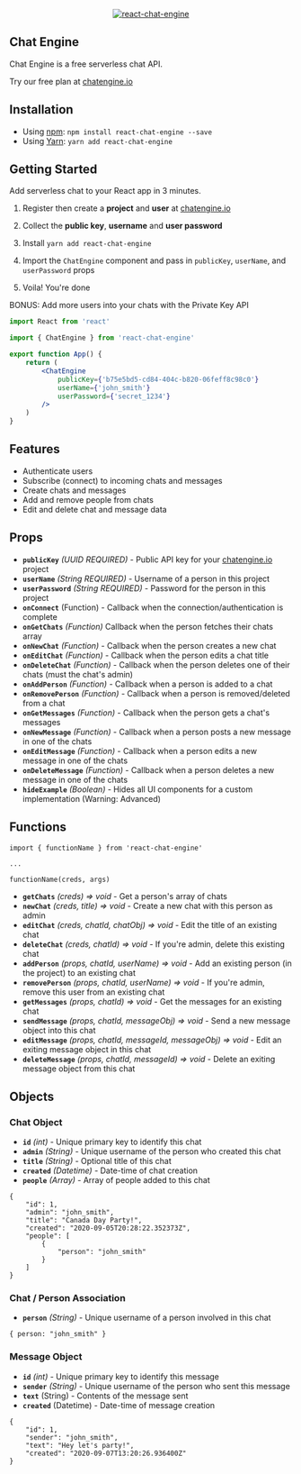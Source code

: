 <p align="center" >
    <p align="center" >
        <a href="https://chatengine.io/">
            <img alt="react-chat-engine" src="https://chat-engine-assets.s3.amazonaws.com/NPM+Example.jpg" />
        </a>
    </p>
</p>

## Chat Engine

Chat Engine is a free serverless chat API.

Try our free plan at [chatengine.io](https://chatengine.io)

## Installation

- Using [npm](https://www.npmjs.com/#getting-started): `npm install react-chat-engine --save`
- Using [Yarn](https://yarnpkg.com/): `yarn add react-chat-engine`

## Getting Started

Add serverless chat to your React app in 3 minutes.

1. Register then create a **project** and **user** at [chatengine.io](https://chatengine.io)

2. Collect the **public key**, **username** and **user password**

3. Install `yarn add react-chat-engine`

4. Import the `ChatEngine` component and pass in `publicKey`, `userName`, and `userPassword` props

5. Voila! You're done

BONUS: Add more users into your chats with the Private Key API

```jsx
import React from 'react'

import { ChatEngine } from 'react-chat-engine'

export function App() {
    return (
        <ChatEngine
            publicKey={'b75e5bd5-cd84-404c-b820-06feff8c98c0'}
            userName={'john_smith'}
            userPassword={'secret_1234'}
        />
    )
}
```


## Features

- Authenticate users
- Subscribe (connect) to incoming chats and messages
- Create chats and messages
- Add and remove people from chats
- Edit and delete chat and message data

## Props

- **`publicKey`** _(UUID REQUIRED)_ - Public API key for your [chatengine.io](https://chatengine.io) project
- **`userName`** _(String REQUIRED)_ - Username of a person in this project
- **`userPassword`** _(String REQUIRED)_ - Password for the person in this project
- **`onConnect`** (Function) - Callback when the connection/authentication is complete
- **`onGetChats`** _(Function)_ Callback when the person fetches their chats array
- **`onNewChat`** _(Function)_ - Callback when the person creates a new chat
- **`onEditChat`** _(Function)_ - Callback when the person edits a chat title
- **`onDeleteChat`** _(Function)_ - Callback when the person deletes one of their chats (must the chat's admin)
- **`onAddPerson`** _(Function)_ - Callback when a person is added to a chat
- **`onRemovePerson`** _(Function)_ - Callback when a person is removed/deleted from a chat
- **`onGetMessages`** _(Function)_ - Callback when the person gets a chat's messages
- **`onNewMessage`** _(Function)_ - Callback when a person posts a new message in one of the chats
- **`onEditMessage`** _(Function)_ - Callback when a person edits a new message in one of the chats
- **`onDeleteMessage`** _(Function)_ - Callback when a person deletes a new message in one of the chats
- **`hideExample`** _(Boolean)_ - Hides all UI components for a custom implementation (Warning: Advanced)

## Functions

```
import { functionName } from 'react-chat-engine'

...

functionName(creds, args)
```

- **`getChats`** _(creds) => void_ - Get a person's array of chats
- **`newChat`** _(creds, title) => void_ - Create a new chat with this person as admin
- **`editChat`** _(creds, chatId, chatObj) => void_ - Edit the title of an existing chat
- **`deleteChat`** _(creds, chatId) => void_ - If you're admin, delete this existing chat
- **`addPerson`** _(props, chatId, userName) => void_ - Add an existing person (in the project) to an existing chat
- **`removePerson`** _(props, chatId, userName) => void_ - If you're admin, remove this user from an existing chat
- **`getMessages`** _(props, chatId) => void_ - Get the messages for an existing chat
- **`sendMessage`** _(props, chatId, messageObj) => void_ - Send a new message object into this chat
- **`editMessage`** _(props, chatId, messageId, messageObj) => void_ - Edit an exiting message object in this chat
- **`deleteMessage`** _(props, chatId, messageId) => void_ - Delete an exiting message object from this chat


## Objects

### Chat Object

- **`id`** _(int)_ - Unique primary key to identify this chat
- **`admin`** _(String)_ - Unique username of the person who created this chat
- **`title`** _(String)_ - Optional title of this chat
- **`created`** _(Datetime)_ - Date-time of chat creation
- **`people`** _(Array)_ - Array of people added to this chat

```
{
    "id": 1,
    "admin": "john_smith",
    "title": "Canada Day Party!",
    "created": "2020-09-05T20:28:22.352373Z",
    "people": [
        {
            "person": "john_smith"
        }
    ]
}
```

### Chat / Person Association

- **`person`** _(String)_ - Unique username of a person involved in this chat

```
{ person: "john_smith" }
```

### Message Object

- **`id`** _(int)_ - Unique primary key to identify this message
- **`sender`** _(String)_ - Unique username of the person who sent this message
- **`text`** (String) - Contents of the message sent
- **`created`** (Datetime) - Date-time of message creation

```
{
    "id": 1,
    "sender": "john_smith",
    "text": "Hey let's party!",
    "created": "2020-09-07T13:20:26.936400Z"
}
```
